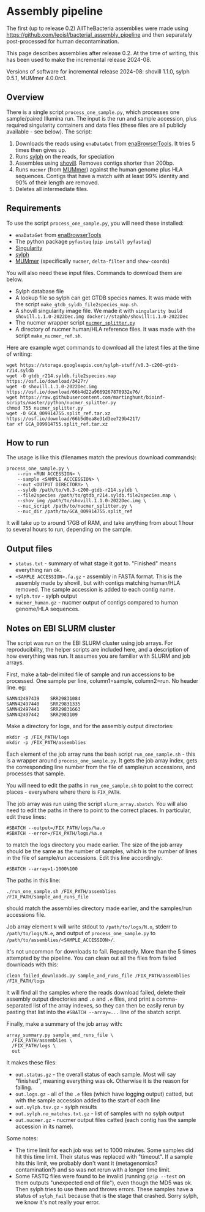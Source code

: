 # Assembly pipeline

The first (up to release 0.2) AllTheBacteria assemblies were made using
https://github.com/leoisl/bacterial_assembly_pipeline
and then separately post-processed for human decontamination.

This page describes assemblies after release 0.2.
At the time of writing, this has been used to make the incremental
release 2024-08.

Versions of software for incremental release 2024-08: shovill 1.1.0,
sylph 0.5.1, MUMmer 4.0.0rc1.


## Overview

There is a single script `process_one_sample.py`, which processes one
sample/paired Illumina run. The input is the run and sample accession, plus
required singularity containers and data files (these files are all publicly
available - see below). The script:
1. Downloads the reads using `enaDataGet` from [enaBrowserTools](https://github.com/enasequence/enaBrowserTools).
   It tries 5 times then gives up.
2. Runs [sylph](https://github.com/bluenote-1577/sylph) on the reads, for
   speciation
3. Assembles using [shovill](https://github.com/tseemann/shovill).
   Removes contigs shorter than 200bp.
4. Runs `nucmer` (from [MUMmer](https://github.com/mummer4/mummer)) against
   the human genome plus HLA sequences. Contigs that have a match with at least
   99% identity and 90% of their length are removed.
5. Deletes all intermediate files.



## Requirements

To use the script `process_one_sample.py`, you will need these installed:
* `enaDataGet` from  [enaBrowserTools](https://github.com/enasequence/enaBrowserTools)
* The python package `pyfastaq` (`pip install pyfastaq`)
* [Singularity](https://github.com/sylabs/singularity)
* [sylph](https://github.com/bluenote-1577/sylph)
* [MUMmer](https://github.com/mummer4/mummer) (specifically `nucmer`,
  `delta-filter` and `show-coords`)

You will also need these input files. Commands to download them are below.
* Sylph database file
* A lookup file so sylph can get GTDB species names.
  It was made with the script `make_gtdb_syldb_file2species_map.sh`.
* A shovill singularity image file. We made it with
  `singularity build shovill.1.1.0-2022Dec.img docker://staphb/shovill:1.1.0-2022Dec`
* The nucmer wrapper script [`nucmer_splitter.py`](https://github.com/martinghunt/bioinf-scripts/blob/master/python/nucmer_splitter.py)
* A directory of nucmer human/HLA reference files. It was made
  with the script `make_nucmer_ref.sh`.

Here are example wget commands to download all the latest files at
the time of writing:
```
wget https://storage.googleapis.com/sylph-stuff/v0.3-c200-gtdb-r214.syldb
wget -O gtdb_r214.syldb.file2species.map https://osf.io/download/3427r/
wget -O shovill.1.1.0-2022Dec.img https://osf.io/download/66b4d22a9669267870932e76/
wget https://raw.githubusercontent.com/martinghunt/bioinf-scripts/master/python/nucmer_splitter.py
chmod 755 nucmer_splitter.py
wget -O GCA_009914755.split_ref.tar.xz https://osf.io/download/66b5d0ea8e31d3ee729b4217/
tar xf GCA_009914755.split_ref.tar.xz
```

## How to run

The usage is like this (filenames match the previous download commands):
```
process_one_sample.py \
    --run <RUN ACCESSION> \
    --sample <SAMPLE ACCCESSION> \
    --out <OUTPUT DIRECTORY> \
    --syldb /path/to/v0.3-c200-gtdb-r214.syldb \
    --file2species /path/to/gtdb_r214.syldb.file2species.map \
    --shov_img /path/to/shovill.1.1.0-2022Dec.img \
    --nuc_script /path/to/nucmer_splitter.py \
    --nuc_dir /path/to/GCA_009914755.split_ref
```

It will take up to around 17GB of RAM, and take anything from about 1 hour
to several hours to run, depending on the sample.

## Output files

* `status.txt` - summary of what stage it got to. "Finished" means everything
 ran ok.
* `<SAMPLE ACCESSION>.fa.gz` - assembly in FASTA format. This is the assembly
  made by shovill, but with contigs matching human/HLA removed. The sample
  accession is added to each contig name.
* `sylph.tsv` - sylph output
* `nucmer_human.gz` - nucmer output of contigs compared to human genome/HLA
  sequences.


## Notes on EBI SLURM cluster

The script was run on the EBI SLURM cluster using job arrays.
For reproducibility, the helper scripts are included here, and a description
of how everything was run. It assumes you are familiar with SLURM and job arrays.

First, make a tab-delimited file of sample and run accessions to be processed.
One sample per line, column1=sample, column2=run. No header line. eg:
```
SAMN42497439	SRR29831084
SAMN42497440	SRR29831335
SAMN42497441	SRR29831663
SAMN42497442	SRR2983109
```

Make a directory for logs, and for the assembly output directories:
```
mkdir -p /FIX_PATH/logs
mkdir -p /FIX_PATH/assemblies
```

Each element of the job array runs the bash script `run_one_sample.sh` - this
is a wrapper around `process_one_sample.py`.
It gets the job array index, gets the corresponding line number from the
file of sample/run accessions, and processes that sample.

You will need to edit the paths in `run_one_sample.sh` to point to the
correct places - everywhere where there is `FIX_PATH`.

The job array was run using the script `slurm_array.sbatch`. You will also
need to edit the paths in there to point to the correct places. In particular,
edit these lines:
```
#SBATCH --output=/FIX_PATH/logs/%a.o
#SBATCH --error=/FIX_PATH/logs/%a.e
```
to match the logs directory you made earlier. The size of the job array should
be the same as the number of samples, which is the number of lines in the
file of sample/run accessions. Edit this line accordingly:
```
#SBATCH --array=1-1000%100
```
The paths in this line:
```
./run_one_sample.sh /FIX_PATH/assemblies /FIX_PATH/sample_and_runs_file
```
should match the assemblies directory made earlier, and the samples/run
accessions file.

Job array element `N` will write stdout to `/path/to/logs/N.o`, stderr to
`/path/to/logs/N.e`, and output of `process_one_sample.py`
to `/path/to/assemblies/<SAMPLE_ACCESSION>/`.


It's not uncommon for downloads to fail. Repeatedly. More than the 5 times
attempted by the pipeline. You can clean out all the files from failed
downloads with this:
```
clean_failed_downloads.py sample_and_runs_file /FIX_PATH/assemblies /FIX_PATH/logs
```
It will find all the samples where the reads download failed, delete their
assembly output directories and `.o` and `.e` files, and print
a comma-separated list of the array indexes, so they can then be easily
rerun by pasting that list into the `#SBATCH --array=...` line of the sbatch
script.


Finally, make a summary of the job array with:
```
array_summary.py sample_and_runs_file \
  /FIX_PATH/assemblies \
  /FIX_PATH/logs \
  out
```
It makes these files:
* `out.status.gz` - the overall status of each sample. Most will say
  "finished", meaning everything was ok. Otherwise it is the reason for
  failing.
* `out.logs.gz` - all of the `.e` files (which have logging output) catted,
  but with the sample accession added to the start of each line
* `out.sylph.tsv.gz` - sylph results
* `out.sylph.no_matches.txt.gz` - list of samples with no sylph output
* `out.nucmer.gz` - nucmer output files catted (each contig has the
  sample accession in its name).

Some notes:
* The time limit for each job was set to 1000 minutes. Some samples did hit this
  time limit. Their status was replaced with "timeout". If a sample hits this
  limit, we probably don't want it (metagenomics? contamination?) and so
  was not rerun with a longer time limit.
* Some FASTQ files were found to be invalid (running `gzip --test` on them
  outputs "unexpected end of file"), even though the MD5 was ok. Then sylph
  tries to use them and throws errors. These samples have a status of
  `sylph_fail` because that is the stage that crashed. Sorry sylph, we know
  it's not really your error.


